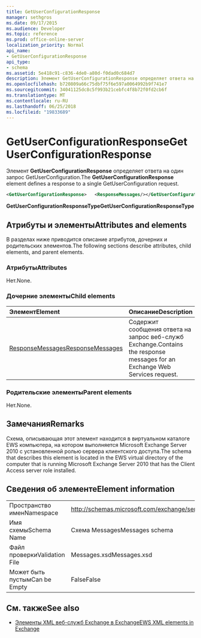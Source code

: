 ```yaml
---
title: GetUserConfigurationResponse
manager: sethgros
ms.date: 09/17/2015
ms.audience: Developer
ms.topic: reference
ms.prod: office-online-server
localization_priority: Normal
api_name:
- GetUserConfigurationResponse
api_type:
- schema
ms.assetid: 5e418c91-c836-4de0-a80d-f0dad0c684d7
description: Элемент GetUserConfigurationResponse определяет ответа на один запрос GetUserConfiguration.
ms.openlocfilehash: b720809a66c75dbf75f6e597a0064992b9f741e7
ms.sourcegitcommit: 34041125dc8c5f993b21cebfc4f8b72f0fd2cb6f
ms.translationtype: MT
ms.contentlocale: ru-RU
ms.lasthandoff: 06/25/2018
ms.locfileid: "19833689"
---
```

# <a name="getuserconfigurationresponse"></a><span data-ttu-id="f0ff3-103">GetUserConfigurationResponse</span><span class="sxs-lookup"><span data-stu-id="f0ff3-103">GetUserConfigurationResponse</span></span>

<span data-ttu-id="f0ff3-104">Элемент **GetUserConfigurationResponse** определяет ответа на один запрос GetUserConfiguration.</span><span class="sxs-lookup"><span data-stu-id="f0ff3-104">The **GetUserConfigurationResponse** element defines a response to a single GetUserConfiguration request.</span></span> 
  
```xml
<GetUserConfigurationResponse>   <ResponseMessages/></GetUserConfigurationResponse>
```

 <span data-ttu-id="f0ff3-105">**GetUserConfigurationResponseType**</span><span class="sxs-lookup"><span data-stu-id="f0ff3-105">**GetUserConfigurationResponseType**</span></span>
## <a name="attributes-and-elements"></a><span data-ttu-id="f0ff3-106">Атрибуты и элементы</span><span class="sxs-lookup"><span data-stu-id="f0ff3-106">Attributes and elements</span></span>

<span data-ttu-id="f0ff3-107">В разделах ниже приводится описание атрибутов, дочерних и родительских элементов.</span><span class="sxs-lookup"><span data-stu-id="f0ff3-107">The following sections describe attributes, child elements, and parent elements.</span></span>
  
### <a name="attributes"></a><span data-ttu-id="f0ff3-108">Атрибуты</span><span class="sxs-lookup"><span data-stu-id="f0ff3-108">Attributes</span></span>

<span data-ttu-id="f0ff3-109">Нет.</span><span class="sxs-lookup"><span data-stu-id="f0ff3-109">None.</span></span>
  
### <a name="child-elements"></a><span data-ttu-id="f0ff3-110">Дочерние элементы</span><span class="sxs-lookup"><span data-stu-id="f0ff3-110">Child elements</span></span>

|<span data-ttu-id="f0ff3-111">**Элемент**</span><span class="sxs-lookup"><span data-stu-id="f0ff3-111">**Element**</span></span>|<span data-ttu-id="f0ff3-112">**Описание**</span><span class="sxs-lookup"><span data-stu-id="f0ff3-112">**Description**</span></span>|
|:-----|:-----|
|[<span data-ttu-id="f0ff3-113">ResponseMessages</span><span class="sxs-lookup"><span data-stu-id="f0ff3-113">ResponseMessages</span></span>](responsemessages.md) <br/> |<span data-ttu-id="f0ff3-114">Содержит сообщения ответа на запрос веб-служб Exchange.</span><span class="sxs-lookup"><span data-stu-id="f0ff3-114">Contains the response messages for an Exchange Web Services request.</span></span>  <br/> |
   
### <a name="parent-elements"></a><span data-ttu-id="f0ff3-115">Родительские элементы</span><span class="sxs-lookup"><span data-stu-id="f0ff3-115">Parent elements</span></span>

<span data-ttu-id="f0ff3-116">Нет.</span><span class="sxs-lookup"><span data-stu-id="f0ff3-116">None.</span></span>
  
## <a name="remarks"></a><span data-ttu-id="f0ff3-117">Замечания</span><span class="sxs-lookup"><span data-stu-id="f0ff3-117">Remarks</span></span>

<span data-ttu-id="f0ff3-118">Схема, описывающая этот элемент находится в виртуальном каталоге EWS компьютера, на котором выполняется Microsoft Exchange Server 2010 с установленной ролью сервера клиентского доступа.</span><span class="sxs-lookup"><span data-stu-id="f0ff3-118">The schema that describes this element is located in the EWS virtual directory of the computer that is running Microsoft Exchange Server 2010 that has the Client Access server role installed.</span></span>
  
## <a name="element-information"></a><span data-ttu-id="f0ff3-119">Сведения об элементе</span><span class="sxs-lookup"><span data-stu-id="f0ff3-119">Element information</span></span>

|||
|:-----|:-----|
|<span data-ttu-id="f0ff3-120">Пространство имен</span><span class="sxs-lookup"><span data-stu-id="f0ff3-120">Namespace</span></span>  <br/> |http://schemas.microsoft.com/exchange/services/2006/messages  <br/> |
|<span data-ttu-id="f0ff3-121">Имя схемы</span><span class="sxs-lookup"><span data-stu-id="f0ff3-121">Schema Name</span></span>  <br/> |<span data-ttu-id="f0ff3-122">Схема Messages</span><span class="sxs-lookup"><span data-stu-id="f0ff3-122">Messages schema</span></span>  <br/> |
|<span data-ttu-id="f0ff3-123">Файл проверки</span><span class="sxs-lookup"><span data-stu-id="f0ff3-123">Validation File</span></span>  <br/> |<span data-ttu-id="f0ff3-124">Messages.xsd</span><span class="sxs-lookup"><span data-stu-id="f0ff3-124">Messages.xsd</span></span>  <br/> |
|<span data-ttu-id="f0ff3-125">Может быть пустым</span><span class="sxs-lookup"><span data-stu-id="f0ff3-125">Can be Empty</span></span>  <br/> |<span data-ttu-id="f0ff3-126">False</span><span class="sxs-lookup"><span data-stu-id="f0ff3-126">False</span></span>  <br/> |
   
## <a name="see-also"></a><span data-ttu-id="f0ff3-127">См. также</span><span class="sxs-lookup"><span data-stu-id="f0ff3-127">See also</span></span>



- [<span data-ttu-id="f0ff3-128">Элементы XML веб-служб Exchange в Exchange</span><span class="sxs-lookup"><span data-stu-id="f0ff3-128">EWS XML elements in Exchange</span></span>](ews-xml-elements-in-exchange.md)

